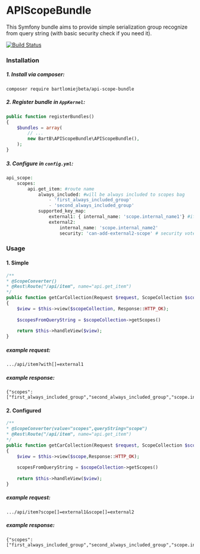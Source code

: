 # APIScopeBundle

This Symfony bundle aims to provide simple serialization group recognize from query string (with basic security check if you need it).

[![Build Status](https://travis-ci.org/bartlomiejbeta/APIScopeBundle.png?branch=master)](https://travis-ci.org/bartlomiejbeta/APIScopeBundle)

### Installation

##### 1. Install via composer:
```
composer require bartlomiejbeta/api-scope-bundle
```


##### 2. Register bundle in `AppKernel`:

```PHP
public function registerBundles()
{
    $bundles = array(
        // ...
		new BartB\APIScopeBundle\APIScopeBundle(),
    );
}
```

##### 3. Configure in `config.yml`:

```PHP
api_scope:
    scopes:
        api.get_item: #route name
            always_included: #will be always included to scopes bag
                - 'first_always_included_group'
                - 'second_always_included_group'
            supported_key_map:
                external1: { internal_name: 'scope.internal_name1'} #if `external1` will be in the query string than `scope.internal_name1` will be in the scopes bag
                external2:
                    internal_name: 'scope.internal_name2'
                    security: 'can-add-external2-scope' # security voter (check symfony security voter) attribution name (to check if scope can be applied)
```

### Usage
#### 1. Simple

```PHP
/**
* @ScopeConverter()
* @Rest\Route("/api/item", name="api.get_item")
*/
public function getCarCollection(Request $request, ScopeCollection $scopeCollection): Response
{
	$view = $this->view($scopeCollection, Response::HTTP_OK);
	
	$scopesFromQueryString = $scopeCollection->getScopes()
	
	return $this->handleView($view);
}
```
##### example request:

```
.../api/item?with[]=external1
```

##### example response:

```
{"scopes":["first_always_included_group","second_always_included_group","scope.internal_name1"]}
```

#### 2. Configured

```PHP
/**
* @ScopeConverter(value="scopes",queryString="scope")
* @Rest\Route("/api/item", name="api.get_item")
*/
public function getCarCollection(Request $request, ScopeCollection $scopes): Response
{
	$view = $this->view($scope,Response::HTTP_OK);
		
	scopesFromQueryString = $scopeCollection->getScopes()
		
	return $this->handleView($view);
}
```
##### example request:

```
.../api/item?scope[]=external1&scope[]=external2
```
##### example response:

```
{"scopes":["first_always_included_group","second_always_included_group","scope.internal_name1","scope.internal_name2"]}
```
